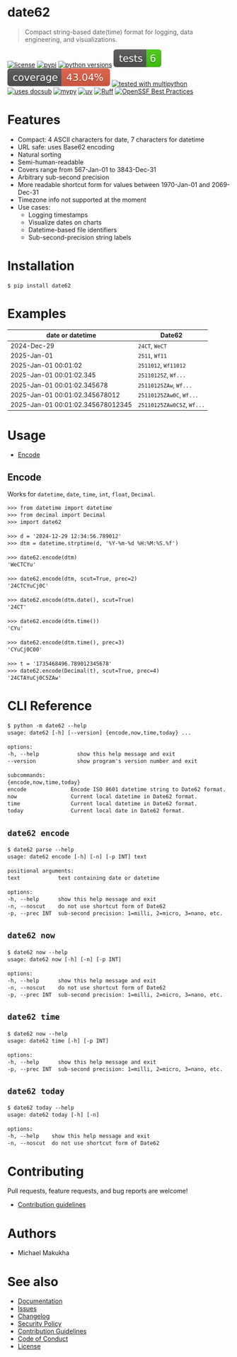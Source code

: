 # date62
<!-- docsub: begin -->
<!-- docsub: exec yq '"> " + .project.description' pyproject.toml -->
> Compact string-based date(time) format for logging, data engineering, and visualizations.
<!-- docsub: end -->

<!-- docsub: begin -->
<!-- docsub: include docs/badges.md -->
[![license](https://img.shields.io/github/license/makukha/date62.svg)](https://github.com/makukha/date62/blob/main/LICENSE)
[![pypi](https://img.shields.io/pypi/v/date62.svg#v0.1.0)](https://pypi.org/project/date62)
[![python versions](https://img.shields.io/pypi/pyversions/date62.svg)](https://pypi.org/project/date62)
[![tests](https://raw.githubusercontent.com/makukha/date62/v0.1.0/docs/img/badge/tests.svg)](https://github.com/makukha/date62)
[![coverage](https://raw.githubusercontent.com/makukha/date62/v0.1.0/docs/img/badge/coverage.svg)](https://github.com/makukha/date62)
[![tested with multipython](https://img.shields.io/badge/tested_with-multipython-x)](https://github.com/makukha/multipython)
[![uses docsub](https://img.shields.io/endpoint?url=https://raw.githubusercontent.com/makukha/docsub/refs/heads/main/docs/badge/v1.json)](https://github.com/makukha/docsub)
[![mypy](https://img.shields.io/badge/type_checked-mypy-%231674b1)](http://mypy.readthedocs.io)
[![uv](https://img.shields.io/endpoint?url=https://raw.githubusercontent.com/astral-sh/uv/main/assets/badge/v0.json)](https://github.com/astral-sh/ruff)
[![Ruff](https://img.shields.io/endpoint?url=https://raw.githubusercontent.com/astral-sh/ruff/main/assets/badge/v2.json)](https://github.com/astral-sh/ruff)
[![OpenSSF Best Practices](https://www.bestpractices.dev/projects/10374/badge)](https://www.bestpractices.dev/projects/10374)
<!-- docsub: end -->


# Features

<!-- docsub: begin -->
<!-- docsub: include docs/features.md -->
- Compact: 4 ASCII characters for date, 7 characters for datetime
- URL safe: uses Base62 encoding
- Natural sorting
- Semi-human-readable
- Covers range from 567-Jan-01 to 3843-Dec-31
- Arbitrary sub-second precision
- More readable shortcut form for values between 1970-Jan-01 and 2069-Dec-31
- Timezone info not supported at the moment
- Use cases:
  - Logging timestamps
  - Visualize dates on charts
  - Datetime-based file identifiers
  - Sub-second-precision string labels
<!-- docsub: end -->


# Installation

```shell
$ pip install date62
```


# Examples

<!-- docsub: begin -->
<!-- docsub: include docs/examples.md -->
| date or datetime                  | Date62                     |
|-----------------------------------|----------------------------|
| 2024-Dec-29                       | `24CT`, `WeCT`             |
| 2025-Jan-01                       | `2511`, `Wf11`             |
| 2025-Jan-01 00:01:02              | `2511012`, `Wf11012`       |
| 2025-Jan-01 00:01:02.345          | `25110125Z`, `Wf...`       |
| 2025-Jan-01 00:01:02.345678       | `25110125ZAw`, `Wf...`     |
| 2025-Jan-01 00:01:02.345678012    | `25110125ZAw0C`, `Wf...`   |
| 2025-Jan-01 00:01:02.345678012345 | `25110125ZAw0C5Z`, `Wf...` |
<!-- docsub: end -->


# Usage

<!-- docsub: begin #usage.md -->
<!-- docsub: include docs/usage.md -->
<!-- docsub: begin -->
<!-- docsub: x toc tests/test_usage.py 'Usage.*' -->
* [Encode](#encode)
<!-- docsub: end -->


<!-- docsub: begin -->
<!-- docsub: x cases tests/test_usage.py 'Usage.*' -->
## Encode

Works for `datetime`, `date`, `time`, `int`, `float`, `Decimal`.

```pycon
>>> from datetime import datetime
>>> from decimal import Decimal
>>> import date62

>>> d = '2024-12-29 12:34:56.789012'
>>> dtm = datetime.strptime(d, '%Y-%m-%d %H:%M:%S.%f')

>>> date62.encode(dtm)
'WeCTCYu'

>>> date62.encode(dtm, scut=True, prec=2)
'24CTCYuCj0C'

>>> date62.encode(dtm.date(), scut=True)
'24CT'

>>> date62.encode(dtm.time())
'CYu'

>>> date62.encode(dtm.time(), prec=3)
'CYuCj0C00'

>>> t = '1735468496.789012345678'
>>> date62.encode(Decimal(t), scut=True, prec=4)
'24CTAYuCj0C5ZAw'
```

<!-- docsub: end -->
<!-- docsub: end #usage.md -->


<!-- docsub: begin #cli.md -->
<!-- docsub: include docs/cli.md -->
# CLI Reference

<!-- docsub: begin -->
<!-- docsub: help python -m date62 -->
<!-- docsub: lines after 2 upto -1 -->
<!-- docsub: strip -->
```shell
$ python -m date62 --help
usage: date62 [-h] [--version] {encode,now,time,today} ...

options:
-h, --help            show this help message and exit
--version             show program's version number and exit

subcommands:
{encode,now,time,today}
encode              Encode ISO 8601 datetime string to Date62 format.
now                 Current local datetime in Date62 format.
time                Current local datetime in Date62 format.
today               Current local date in Date62 format.
```
<!-- docsub: end -->

## `date62 encode`

<!-- docsub: begin -->
<!-- docsub: help python -m date62 encode -->
<!-- docsub: lines after 2 upto -1 -->
<!-- docsub: strip -->
```shell
$ date62 parse --help
usage: date62 encode [-h] [-n] [-p INT] text

positional arguments:
text            text containing date or datetime

options:
-h, --help      show this help message and exit
-n, --noscut    do not use shortcut form of Date62
-p, --prec INT  sub-second precision: 1=milli, 2=micro, 3=nano, etc.
```
<!-- docsub: end -->

## `date62 now`

<!-- docsub: begin -->
<!-- docsub: help python -m date62 now -->
<!-- docsub: lines after 2 upto -1 -->
<!-- docsub: strip -->
```shell
$ date62 now --help
usage: date62 now [-h] [-n] [-p INT]

options:
-h, --help      show this help message and exit
-n, --noscut    do not use shortcut form of Date62
-p, --prec INT  sub-second precision: 1=milli, 2=micro, 3=nano, etc.
```
<!-- docsub: end -->

## `date62 time`

<!-- docsub: begin -->
<!-- docsub: help python -m date62 time -->
<!-- docsub: lines after 2 upto -1 -->
<!-- docsub: strip -->
```shell
$ date62 now --help
usage: date62 time [-h] [-p INT]

options:
-h, --help      show this help message and exit
-p, --prec INT  sub-second precision: 1=milli, 2=micro, 3=nano, etc.
```
<!-- docsub: end -->

## `date62 today`

<!-- docsub: begin -->
<!-- docsub: help python -m date62 today -->
<!-- docsub: lines after 2 upto -1 -->
<!-- docsub: strip -->
```shell
$ date62 today --help
usage: date62 today [-h] [-n]

options:
-h, --help    show this help message and exit
-n, --noscut  do not use shortcut form of Date62
```
<!-- docsub: end -->
<!-- docsub: end #cli.md -->


# Contributing

Pull requests, feature requests, and bug reports are welcome!

* [Contribution guidelines](https://github.com/makukha/date62/blob/main/.github/CONTRIBUTING.md)


# Authors

* Michael Makukha


# See also

* [Documentation](https://date62.readthedocs.io)
* [Issues](https://github.com/makukha/date62/issues)
* [Changelog](https://github.com/makukha/date62/blob/main/CHANGELOG.md)
* [Security Policy](https://github.com/makukha/date62/blob/main/.github/SECURITY.md)
* [Contribution Guidelines](https://github.com/makukha/date62/blob/main/.github/CONTRIBUTING.md)
* [Code of Conduct](https://github.com/makukha/date62/blob/main/.github/CODE_OF_CONDUCT.md)
* [License](https://github.com/makukha/date62/blob/main/LICENSE)
